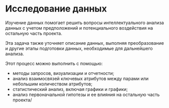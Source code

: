 Исследование данных
========================

Изучение данных помогает решить вопросы интеллектуального анализа данных с учетом предположений и потенциального воздействия на остальную часть проекта.

Эта задача также уточняет описание данных, выполняя преобразование и другие этапы подготовки данных, необходимые для дальнейшего анализа.

Этот процесс можно выполнить с помощью:
- методы запросов, визуализации и отчетности;
- анализ взаимосвязей ключевых атрибутов между парами или небольшим количеством атрибутов;
- статистический анализ, включая графики и графики;
- анализ первоначальной гипотезы и ее влияния на остальную часть проекта/
